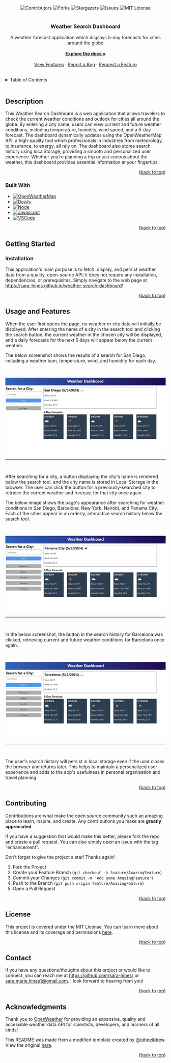 
<a name="readme-top"></a>

<div align="center">
    <!-- PROJECT SHIELDS -->
    <a href="https://github.com/sara-hines/weather-search-dashboard/graphs/contributors" style="text-decoration: none;">
        <img src="https://img.shields.io/github/contributors/sara-hines/weather-search-dashboard.svg?style=for-the-badge" alt="Contributors" />
    </a>
    <a href="https://github.com/sara-hines/weather-search-dashboard/network/members" style="text-decoration: none;">
        <img src="https://img.shields.io/github/forks/sara-hines/weather-search-dashboard.svg?style=for-the-badge" alt="Forks" />
    </a>
    <a href="https://github.com/sara-hines/weather-search-dashboard/stargazers" style="text-decoration: none;">
        <img src="https://img.shields.io/github/stars/sara-hines/weather-search-dashboard.svg?style=for-the-badge" alt="Stargazers" />
    </a>
    <a href="https://github.com/sara-hines/weather-search-dashboard/issues" style="text-decoration: none;">
        <img src="https://img.shields.io/github/issues/sara-hines/weather-search-dashboard.svg?style=for-the-badge" alt="Issues" />
    </a>
    <a href="https://github.com/sara-hines/weather-search-dashboard/blob/master/LICENSE.txt" style="text-decoration: none;">
        <img src="https://img.shields.io/github/license/sara-hines/weather-search-dashboard.svg?style=for-the-badge" alt="MIT License" />
    </a>
</div>


<br />
<div align="center">

<h3 align="center">Weather Search Dashboard</h3>

  <p align="center">
    A weather forecast application which displays 5-day forecasts for cities around the globe
    <br />
    <br />
    <a href="https://github.com/sara-hines/weather-search-dashboard"><strong>Explore the docs »</strong></a>
    <br />
    <br />
    <a href="#usage-and-features">View Features</a>
    ·
    <a href="https://github.com/sara-hines/weather-search-dashboard/issues/new?labels=bug&template=bug-report---.md">Report a Bug</a>
    ·
    <a href="https://github.com/sara-hines/weather-search-dashboard/issues/new?labels=enhancement&template=feature-request---.md">Request a Feature</a>
  </p>
</div>

<br />
<!-- TABLE OF CONTENTS -->
<details>
  <summary>Table of Contents</summary>
  <ol>
    <li>
      <a href="#description">Description</a>
      <ul>
        <li><a href="#built-with">Built With</a></li>
      </ul>
    </li>
    <li>
      <a href="#getting-started">Getting Started</a>
      <ul>
        <li><a href="#installation">Installation</a></li>
      </ul>
    </li>
    <li>
        <a href="#usage-and-features">Usage and Features</a>
    </li>
    <li><a href="#contributing">Contributing</a></li>
    <li><a href="#license">License</a></li>
    <li><a href="#contact">Contact</a></li>
    <li><a href="#acknowledgments">Acknowledgments</a></li>
  </ol>
</details>
<br />


<!-- ABOUT THE PROJECT -->
## Description

This Weather Search Dashboard is a web application that allows travelers to check the current weather conditions and outlook for cities all around the globe. By entering a city name, users can view current and future weather conditions, including temperature, humidity, wind speed, and a 5-day forecast. The dashboard dynamically updates using the OpenWeatherMap API, a high-quality tool which professionals in industries from meteorology, to insurance, to energy, all rely on. The dashboard also stores search history using localStorage, providing a smooth and personalized user experience. Whether you’re planning a trip or just curious about the weather, this dashboard provides essential information at your fingertips.

<p align="right">(<a href="#readme-top">back to top</a>)</p>



### Built With
- [![OpenWeatherMap][OpenWeather]][OpenWeather-url]
- [![DayJs][Day.js]][DayJs-url]
- [![Node][Node.js]][Node-url]
- [![Javascript][JavaScript]][Javascript-url]
- [![VSCode][Visualstudio.com]][VSCode-url]

<p align="right">(<a href="#readme-top">back to top</a>)</p>



<!-- GETTING STARTED -->
## Getting Started

### Installation

This application's main purpose is to fetch, display, and persist weather data from a quality, open-source API; it does not require any installation, dependencies, or prerequisites. Simply navigate to the web page at https://sara-hines.github.io/weather-search-dashboard! 

<p align="right">(<a href="#readme-top">back to top</a>)</p>



<!-- USAGE EXAMPLES -->
## Usage and Features

When the user first opens the page, no weather or city data will initially be displayed. After entering the name of a city in the search tool and clicking the search button, the current weather in the chosen city will be displayed, and a daily forecasts for the next 5 days will appear below the current weather. 

The below screenshot shows the results of a search for San Diego, including a weather icon, temperature, wind, and humidity for each day.

<br />

![san diego weather](./Assets/img/san-diego-weather.png)
___

<br />

After searching for a city, a button displaying the city's name is rendered below the search tool, and the city name is stored in Local Storage in the browser. The user can click the button for a previously-searched city to retrieve the current weather and forecast for that city once again. 

The below image shows the page's appearance after searching for weather conditions in San Diego, Barcelona, New York, Nairobi, and Panama City. Each of the cities appear in an orderly, interactive search history below the search tool. 

<br />

![search history added](./Assets/img/search-history-added.png)
___

<br />

In the below screenshot, the button in the search history for Barcelona was clicked, retrieving current and future weather conditions for Barcelona once again. 

<br />

![retrieve barcelona using search history](./Assets/img/retrieve-barcelona.png)
___

<br />

The user's search history will persist in local storage even if the user closes the browser and returns later. This helps to maintain a personalized user experience and adds to the app's usefulness in personal organization and travel planning. 

<p align="right">(<a href="#readme-top">back to top</a>)</p>



<!-- CONTRIBUTING -->
## Contributing

Contributions are what make the open source community such an amazing place to learn, inspire, and create. Any contributions you make are **greatly appreciated**.

If you have a suggestion that would make this better, please fork the repo and create a pull request. You can also simply open an issue with the tag "enhancement".

Don't forget to give the project a star! Thanks again!

1. Fork the Project
2. Create your Feature Branch (`git checkout -b feature/AmazingFeature`)
3. Commit your Changes (`git commit -m 'Add some AmazingFeature'`)
4. Push to the Branch (`git push origin feature/AmazingFeature`)
5. Open a Pull Request

<p align="right">(<a href="#readme-top">back to top</a>)</p>



<!-- LICENSE -->
## License

This project is covered under the MIT License. You can learn more about this license and its coverage and permissions [here](https://opensource.org/licenses/MIT).

<p align="right">(<a href="#readme-top">back to top</a>)</p>



<!-- CONTACT -->
## Contact

If you have any questions/thoughts about this project or would like to connect, you can reach me at https://github.com/sara-hines/ or sara.marie.hines1@gmail.com. I look forward to hearing from you!

<p align="right">(<a href="#readme-top">back to top</a>)</p>



<!-- ACKNOWLEDGMENTS -->
## Acknowledgments

Thank you to [OpenWeather](https://openweather.co.uk/) for providing an expansive, quality and accessible weather data API for scientists, developers, and learners of all kinds!

This README was made from a modified template created by [@othneildrew](https://github.com/othneildrew). View the original [here](https://github.com/othneildrew/Best-README-Template).


<p align="right">(<a href="#readme-top">back to top</a>)</p>



<!-- MARKDOWN LINKS & IMAGES -->

[OpenWeather]: https://img.shields.io/badge/OpenWeather-orange?style=for-the-badge&logo=openweathermap&logoColor=white
[OpenWeather-url]: https://openweathermap.org/api
[Day.js]: https://img.shields.io/badge/Day.js-FF5F4C.svg?style=for-the-badge&logo=day.js&logoColor=white
[DayJs-url]: https://day.js.org/
[Node.js]: https://img.shields.io/badge/node.js-6DA55F?style=for-the-badge&logo=node.js&logoColor=white
[Node-url]: https://nodejs.org
[JavaScript]: https://img.shields.io/badge/javascript-%23323330.svg?style=for-the-badge&logo=javascript&logoColor=%23F7DF1E
[Javascript-url]: https://ecma-international.org/publications-and-standards/standards/ecma-262/
[Visualstudio.com]: https://img.shields.io/badge/Visual%20Studio%20Code-0078d7.svg?style=for-the-badge&logo=visual-studio-code&logoColor=white
[VSCode-url]: https://code.visualstudio.com/